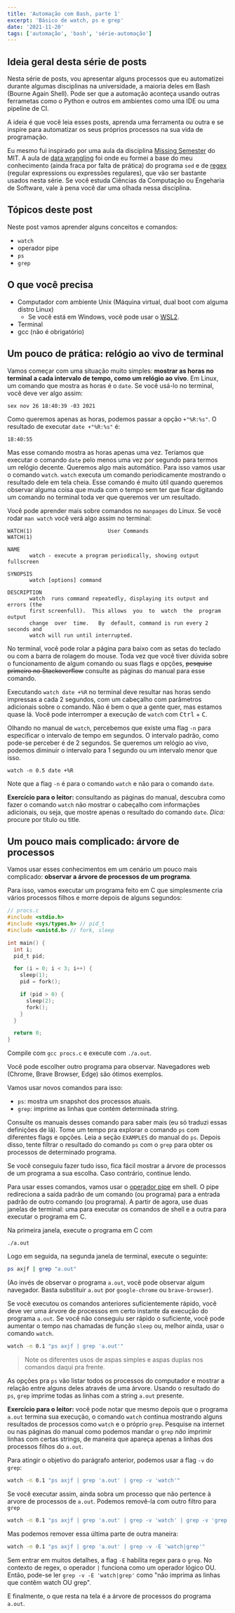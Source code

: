 ```yaml
---
title: 'Automação com Bash, parte 1'
excerpt: 'Básico de watch, ps e grep'
date: '2021-11-20'
tags: ['automação', 'bash', 'série-automação']
---
```


<!-- ## O que é automatizar um processo?

- É a primeira coisa que um programador pensa depois de fazer a mesma coisa
  mais de uma vez.

Ninguém quer ficar repetindo os mesmos comandos terminal ou na IDE.

## O que é automação?

- É o resultado do trabalho de alguém preguiçoso.

- É diminuir a presença de uma pessoa em determinado processo.

## Benefícios

- O mais óbvio é a economia de tempo porque você não precisa executar uma série
  de passos manualmente.

- Reduz a carga mental do programador. Ele precisa se preocupar com menos coisas,
  fazer menos coisas por que parte delas já estão sendo feitas por um script.

- ...

- _Bônus_: em alguns casos, dá uma noção melhor de como montar um pipeline de
  Entrega Contínua, o famoso CI, conceito fundamental na área de DevOps. -->

## Ideia geral desta série de posts

Nesta série de posts, vou apresentar alguns processos que eu automatizei durante
algumas disciplinas na universidade, a maioria deles em Bash (Bourne Again Shell).
Pode ser que a automação aconteça usando outras ferrametas como o Python
e outros em ambientes como uma IDE ou uma pipeline de CI.

A ideia é que você leia esses posts, aprenda uma ferramenta ou outra e se inspire
para automatizar os seus próprios processos na sua vida de programação.

Eu mesmo fui inspirado por uma aula da disciplina
[Missing Semester](https://missing.csail.mit.edu/) do MIT.
A aula de [data wrangling](https://missing.csail.mit.edu/2020/data-wrangling/)
foi onde eu formei a base do meu conhecimento (ainda fraca por falta de prática)
do programa `sed` e de [regex](https://en.wikipedia.org/wiki/Regular_expression)
(regular expressions ou expressões regulares),
que vão ser bastante usados nesta série. Se você estuda Ciências da Computação ou
Engeharia de Software, vale à pena você dar uma olhada nessa disciplina.

## Tópicos deste post

Neste post vamos aprender alguns conceitos e comandos:

- `watch`
- operador pipe
- `ps`
- `grep`

## O que você precisa
- Computador com ambiente Unix (Máquina virtual, dual boot com alguma distro Linux)
  - Se você está em Windows, você pode usar o [WSL2](https://docs.microsoft.com/en-us/windows/wsl/install).
- Terminal
- gcc (não é obrigatório)

## Um pouco de prática: relógio ao vivo de terminal

Vamos começar com uma situação muito simples: **mostrar as horas no terminal a cada
intervalo de tempo, como um relógio ao vivo**. Em Linux, um comando que mostra as
horas é o `date`. Se você usá-lo no terminal, você deve ver algo assim:

    sex nov 26 18:40:39 -03 2021

Como queremos apenas as horas, podemos passar a opção `+"%R:%s"`. O resultado de
executar `date +"%R:%s"` é:

    18:40:55

Mas esse comando mostra as horas apenas uma vez. Teríamos que executar o comando
`date` pelo menos uma vez por segundo para termos um relógio decente. Queremos algo
mais automático. Para isso vamos usar o comando `watch`. `watch` executa um comando
periodicamente mostrando o resultado dele em tela cheia. Esse comando é muito
útil quando queremos observar alguma coisa que muda com o tempo sem ter que ficar
digitando um comando no terminal toda ver que queremos ver um resultado.

Você pode aprender mais sobre comandos no `manpages` do Linux. Se você rodar
`man watch` você verá algo assim no terminal:

```
WATCH(1)                        User Commands                       WATCH(1)

NAME
       watch - execute a program periodically, showing output fullscreen

SYNOPSIS
       watch [options] command

DESCRIPTION
       watch  runs command repeatedly, displaying its output and errors (the
       first screenfull).  This allows  you  to  watch  the  program  output
       change  over  time.   By  default, command is run every 2 seconds and
       watch will run until interrupted.
```

No terminal, você pode rolar a página para baixo com as setas do teclado ou com
a barra de rolagem do mouse. Toda vez que você tiver dúvida sobre o funcionamento
de algum comando ou suas flags e opções, ~~pesquise primeiro no Stackoverflow~~
consulte as páginas do manual para esse comando.

Executando `watch date +%R` no terminal deve resultar nas horas sendo impressas
a cada 2 segundos, com um cabeçalho com parâmetros adicionais sobre o comando. Não
é bem o que a gente quer, mas estamos quase lá. Você pode interromper a execução
de `watch` com <kbd>Ctrl</kbd> + <kbd>C</kbd>.

Olhando no manual de `watch`,
percebemos que existe uma flag `-n` para especificar o intervalo de tempo em
segundos. O intervalo padrão, como pode-se perceber é de 2 segundos. Se queremos
um relógio ao vivo, podemos diminuir o intervalo para 1 segundo ou um intervalo
menor que isso.

    watch -n 0.5 date +%R

Note que a flag `-n` é para o comando `watch` e não para o comando `date`.

**Exercício para o leitor:** consultando as páginas do manual, descubra como fazer
o comando `watch` não mostrar o cabeçalho com informações adicionais, ou seja,
que mostre apenas o resultado do comando `date`. _Dica:_ procure por título ou
title.

## Um pouco mais complicado: árvore de processos

Vamos usar esses conhecimentos em um cenário um pouco mais complicado:
**observar a árvore de processos de um programa**.

Para isso, vamos executar um programa feito em C que simplesmente cria vários
processos filhos e morre depois de alguns segundos:

```c
// procs.c
#include <stdio.h>
#include <sys/types.h> // pid_t
#include <unistd.h> // fork, sleep

int main() {
  int i;
  pid_t pid;

  for (i = 0; i < 3; i++) {
    sleep(1);
    pid = fork();

    if (pid > 0) {
      sleep(2);
      fork();
    }
  }

  return 0;
}
```

Compile com `gcc procs.c` e execute com `./a.out`.

Você pode escolher outro programa para observar. Navegadores web (Chrome, Brave
Browser, Edge) são ótimos exemplos.

Vamos usar novos comandos para isso:

- `ps`: mostra um snapshot dos processos atuais.
- `grep`: imprime as linhas que contém determinada string.

Consulte os manuais desses comando para saber mais (eu só traduzi essas definições
de lá). Tome um tempo pra explorar o comando `ps` com diferentes flags e opções.
Leia a seção `EXAMPLES` do manual do `ps`. Depois disso, tente filtrar o resultado
do comando `ps` com o `grep` para obter os processos de determinado programa.

Se você conseguiu fazer tudo isso, fica fácil mostrar a árvore de processos de um
programa a sua escolha. Caso contrário, continue lendo.

Para usar esses comandos, vamos usar o
[operador pipe](<https://en.wikipedia.org/wiki/Pipeline_(Unix)>) em shell. O pipe
redireciona a saída padrão de um comando (ou programa) para a entrada padrão de
outro comando (ou programa). A partir de agora, use duas janelas de terminal: uma
para executar os comandos de shell e a outra para executar o programa em C.

Na primeira janela, execute o programa em C com

    ./a.out

Logo em seguida, na segunda janela de terminal, execute o seguinte:

```sh
ps axjf | grep "a.out"
```

(Ao invés de observar o programa `a.out`, você pode observar algum navegador.
Basta substituir `a.out` por `google-chrome` ou `brave-browser`).

Se você executou os comandos anteriores suficientemente rápido, você deve ver
uma árvore de processos em certo instante da execução do programa `a.out`. Se
você não conseguiu ser rápido o suficiente, você pode aumentar o tempo nas
chamadas de função `sleep` ou, melhor ainda, usar o comando `watch`.

```sh
watch -n 0.1 "ps axjf | grep 'a.out'"
```

> Note os diferentes usos de aspas simples e aspas duplas nos comandos daqui
> pra frente.

As opções pra `ps` vão listar todos os processos do computador e mostrar a relação
entre alguns deles através de uma árvore. Usando o resultado do `ps`, `grep`
imprime todas as linhas com a string `a.out` presente.

**Exercício para o leitor:** você pode notar que mesmo depois que o programa
`a.out` termina sua execução, o
comando `watch` continua mostrando alguns resultados de processos como `watch` e
o próprio `grep`. Pesquise na internet ou nas páginas do manual como podemos
mandar o `grep` _não_ imprimir linhas com certas strings, de maneira que apareça
apenas a linhas dos processos filhos do `a.out`.

Para atingir o objetivo do parágrafo anterior, podemos usar a flag `-v` do `grep`:

```sh
watch -n 0.1 "ps axjf | grep 'a.out' | grep -v 'watch'"
```

Se você executar assim, ainda sobra um processo que não pertence à arvore de
processos de `a.out`. Podemos removê-la com outro filtro para `grep`

```sh
watch -n 0.1 "ps axjf | grep 'a.out' | grep -v 'watch' | grep -v 'grep'"
```

Mas podemos remover essa última parte de outra maneira:

```sh
watch -n 0.1 "ps axjf | grep 'a.out' | grep -v -E 'watch|grep'"
```

Sem entrar em muitos detalhes, a flag `-E` habilita regex para o `grep`. No
contexto de regex, o operador `|` funciona como um operador lógico OU. Então,
pode-se ler `grep -v -E 'watch|grep'` como "não imprima as linhas que contêm
watch OU grep".

E finalmente, o que resta na tela é a árvore de processos do programa `a.out`.
